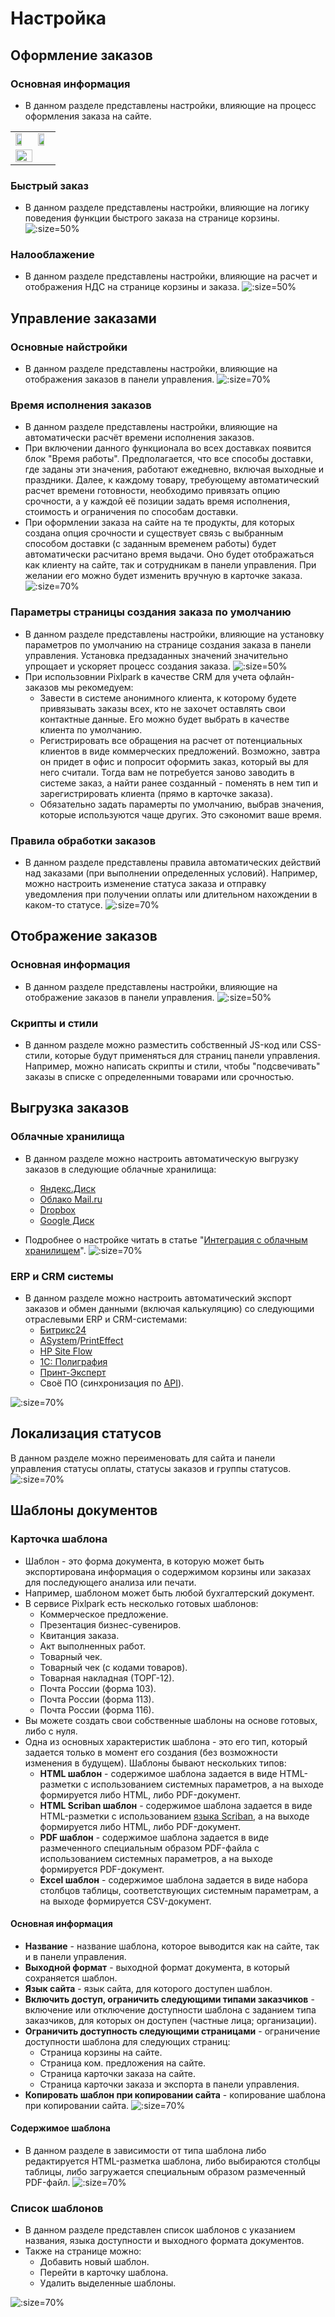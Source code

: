 # Настройка
## Оформление заказов
### Основная информация
* В данном разделе представлены настройки, влияющие на процесс оформления заказа на сайте.
<table>
<tr>
<td><img src="../_media/order/order51.png" width="70%"></td>
<td><img src="../_media/order/order53.png" width="70%"></td>
</tr><tr>
<td colspan="2"><img src="../_media/order/order57.png" width="70%"></td>
</tr>
</table>

### Быстрый заказ
* В данном разделе представлены настройки, влияющие на логику поведения функции быстрого заказа на странице корзины.
![](../_media/order/order61.png ':size=50%')

### Налооблажение
* В данном разделе представлены настройки, влияющие на расчет и отображения НДС на странице корзины и заказа.
![](../_media/order/order62.png ':size=50%')

## Управление заказами
### Основные найстройки
* В данном разделе представлены настройки, влияющие на отображения заказов в панели управления.
![](../_media/order/order63.png ':size=70%')

### Время исполнения заказов
* В данном разделе представлены настройки, влияющие на автоматически расчёт времени исполнения заказов.
* При включении данного функционала во всех доставках появится блок "Время работы". Предполагается, что все способы доставки, где заданы эти значения, работают ежедневно, включая выходные и праздники. Далее, к каждому товару, требующему автоматический расчет времени готовности, необходимо привязать опцию срочности, а у каждой её позиции задать время исполнения, стоимость и ограничения по способам доставки.
* При оформлении заказа на сайте на те продукты, для которых создана опция срочности и существует связь с выбранным способом доставки (с заданным временем работы) будет автоматически расчитано время выдачи. Оно будет отображаться как клиенту на сайте, так и сотрудникам в панели управления. При желании его можно будет изменить вручную в карточке заказа. 
![](../_media/order/order64.png ':size=70%')

### Параметры страницы создания заказа по умолчанию
* В данном разделе представлены настройки, влияющие на установку параметров по умолчанию на странице создания заказа в панели управления. Установка предзаданных значений значительно упрощает и ускоряет процесс создания заказа.
![](../_media/order/order65.png ':size=50%')
* При использовнии Pixlpark в качестве CRM для учета офлайн-заказов мы рекомедуем:
   + Завести в системе анонимного клиента, к которому будете привязывать заказы всех, кто не захочет оставлять свои контактные данные. Его можно будет выбрать в качестве клиента по умолчанию.
   + Регистрировать все обращения на расчет от потенциальных клиентов в виде коммерческих предложений. Возможно, завтра он придет в офис и попросит оформить заказ, который вы для него считали. Тогда вам не потребуется заново заводить в системе заказ, а найти ранее созданный - поменять в нем тип и зарегистрировать клиента (прямо в карточке заказа).
   + Обязательно задать парамерты по умолчанию, выбрав значения, которые используются чаще других. Это сэкономит ваше время.

### Правила обработки заказов
* В данном разделе представлены правила автоматических действий над заказами (при выполнении определенных условий). Например, можно настроить изменение статуса заказа и отправку уведомления при получении оплаты или длительном нахождении в каком-то статусе.
![](../_media/order/order66.png ':size=70%')

## Отображение заказов
### Основная информация
* В данном разделе представлены настройки, влияющие на отображение заказов в панели управления.
![](../_media/order/order67.png ':size=50%')

### Скрипты и стили
* В данном разделе можно разместить собственный JS-код или CSS-стили, которые будут применяться для страниц панели управления. Например, можно написать скрипты и стили, чтобы "подсвечивать" заказы в списке c определенными товарами или срочностью.

## Выгрузка заказов
### Облачные хранилища
* В данном разделе можно настроить автоматическую выгрузку заказов в следующие облачные хранилища:
    + [Яндекс.Диск](https://disk.yandex.ru/)
    + [Облако Mail.ru](https://cloud.mail.ru/)
    + [Dropbox](https://www.dropbox.com/ru/)
    + [Google Диск](https://drive.google.com/)

* Подробнее о настройке читать в статье "[Интеграция с облачным хранилищем](/integration/drives)".
![](../_media/order/order81.png ':size=70%')

### ERP и CRM системы
* В данном разделе можно настроить автоматический экспорт заказов и обмен данными (включая калькуляцию) со следующими отраслевыми ERP и CRM-системами:
    + [Битрикс24](https://www.bitrix24.ru/)
    + [ASystem](https://monorhythm.ru/)/[PrintEffect](https://printeffect.ru/)
    + [HP Site Flow](https://hpsiteflow.com/)
    + [1С: Полиграфия](https://solutions.1c.ru/catalog/polygraphy)
    + [Принт-Эксперт](https://print-expert.net/)
    + Своё ПО (синхронизация по [API](/dev/api.md)).

![](../_media/order/order82.png ':size=70%')

## Локализация статусов
В данном разделе можно переименовать для сайта и панели управления статусы оплаты, статусы заказов и группы статусов.
![](../_media/order/order83.png ':size=70%')

## Шаблоны документов
### Карточка шаблона
* Шаблон - это форма документа, в которую может быть экспортирована информация о содержимом корзины или заказах для последующего анализа или печати.
* Например, шаблоном может быть любой бухгалтерский документ.
* В сервисе Pixlpark есть несколько готовых шаблонов:
    + Коммерческое предложение.
    + Презентация бизнес-сувениров.
    + Квитанция заказа.
    + Акт выполненных работ.
    + Товарный чек.
    + Товарный чек (с кодами товаров).
    + Товарная накладная (ТОРГ-12).
    + Почта России (форма 103).
    + Почта России (форма 113).
    + Почта России (форма 116).
* Вы можете создать свои собственные шаблоны на основе готовых, либо с нуля.
* Одна из основных характеристик шаблона - это его тип, который задается только в момент его создания (без возможности изменения в будущем). Шаблоны бывают нескольких типов:
    + __HTML шаблон__ - содержимое шаблона задается в виде HTML-разметки с использованием системных параметров, а на выходе формируется либо HTML, либо PDF-документ.
    + __HTML Scriban шаблон__ - содержимое шаблона задается в виде HTML-разметки с использованием [языка Scriban](/dev/scriban.md), а на выходе формируется либо HTML, либо PDF-документ.
    + __PDF шаблон__ - содержимое шаблона задается в виде размеченного специальным образом PDF-файла с использованием системных параметров, а на выходе формируется PDF-документ.
    + __Excel шаблон__ - содержимое шаблона задается в виде набора столбцов таблицы, соответствующих системным параметрам, а на выходе формируется CSV-документ.

#### Основная информация
* __Название__ - название шаблона, которое выводится как на сайте, так и в панели управления.
* __Выходной формат__ - выходной формат документа, в который сохраняется шаблон.
* __Язык сайта__ - язык сайта, для которого доступен шаблон.
* __Включить доступ, ограничить следующими типами заказчиков__ - включение или отключение доступности шаблона с заданием типа заказчиков, для которых он доступен (частные лица; организации).
* __Ограничить доступность следующими страницами__ - ограничение доступности шаблона для следующих страниц:
    + Страница корзины на сайте.
    + Страница ком. предложения на сайте.
    + Страница карточки заказа на сайте.
    + Страница карточки заказа и экспорта в панели управления.
* __Копировать шаблон при копировании сайта__ - копирование шаблона при копировании сайта.
![](../_media/order/order84.png ':size=70%')

#### Содержимое шаблона
* В данном разделе в зависимости от типа шаблона либо редактируется HTML-разметка шаблона, либо выбираются столбцы таблицы, либо загружается специальным образом размеченный PDF-файл.
![](../_media/order/order85.png ':size=70%')

### Список шаблонов
* В данном разделе представлен список шаблонов с указанием названия, языка доступности и выходного формата документов.
* Также на странице можно:
    + Добавить новый шаблон.
    + Перейти в карточку шаблона.
    + Удалить выделенные шаблоны.

![](../_media/order/order86.png ':size=70%')